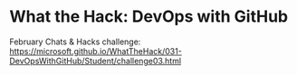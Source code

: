 # What the Hack: DevOps with GitHub

February Chats & Hacks challenge:
https://microsoft.github.io/WhatTheHack/031-DevOpsWithGitHub/Student/challenge03.html
